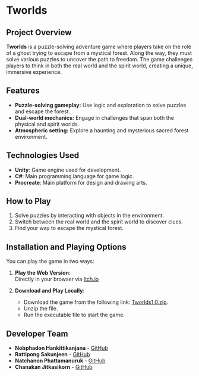 # Tworlds

## Project Overview

**Tworlds** is a puzzle-solving adventure game where players take on the role of a ghost trying to escape from a mystical forest. Along the way, they must solve various puzzles to uncover the path to freedom. The game challenges players to think in both the real world and the spirit world, creating a unique, immersive experience.

## Features

- **Puzzle-solving gameplay:** Use logic and exploration to solve puzzles and escape the forest.
- **Dual-world mechanics:** Engage in challenges that span both the physical and spirit worlds.
- **Atmospheric setting:** Explore a haunting and mysterious sacred forest environment.

## Technologies Used

- **Unity**: Game engine used for development.
- **C#**: Main programming language for game logic.
- **Procreate**: Main platform for design and drawing arts.

## How to Play

1. Solve puzzles by interacting with objects in the environment.
2. Switch between the real world and the spirit world to discover clues.
3. Find your way to escape the mystical forest.

## Installation and Playing Options

You can play the game in two ways:

1. **Play the Web Version**:  
   Directly in your browser via [Itch.io](https://nope1032.itch.io/tworldswebver)

2. **Download and Play Locally**:
   - Download the game from the following link: [Tworlds1.0.zip](https://link-to-your-zip-file).
   - Unzip the file.
   - Run the executable file to start the game.

## Developer Team

- **Nobphadon Hankittikanjana** - [GitHub](https://github.com/NobphadonH)
- **Rattipong Sakunjeen** - [GitHub](https://github.com/rattipongmark)
- **Natchanon Phattamanuruk** - [GitHub](https://github.com/NPoak)
- **Chanakan Jitkasikorn** - [GitHub](https://github.com/ChanakanJit)
